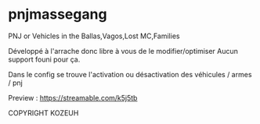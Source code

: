 # pnjmassegang
PNJ or Vehicles in the Ballas,Vagos,Lost MC,Families

Développé à l'arrache donc libre à vous de le modifier/optimiser
Aucun support founi pour ça.

Dans le config se trouve l'activation ou désactivation des véhicules / armes / pnj

Preview : https://streamable.com/k5j5tb

COPYRIGHT KOZEUH

